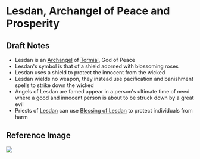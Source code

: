 # Lesdan, Archangel of Peace and Prosperity

## Draft Notes

- Lesdan is an [Archangel](/concepts/archangel.md) of [Tormial](tormial.md), God of Peace
- Lesdan's symbol is that of a shield adorned with blossoming roses
- Lesdan uses a shield to protect the innocent from the wicked
- Lesdan wields no weapon, they instead use pacification and banishment spells to strike down the wicked
- Angels of Lesdan are famed appear in a person's ultimate time of need where a good and innocent person is about to be struck down by a great evil
- Priests of [Lesdan](tormial.md) can use [Blessing of Lesdan](/spells/blessingOfLesdan.md) to protect individuals from harm

## Reference Image

![](/.assets/img/lesdan.png)
